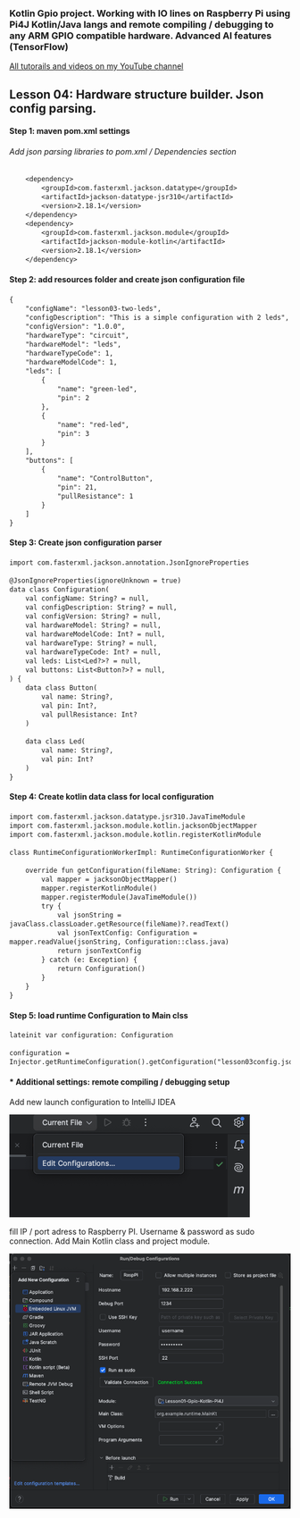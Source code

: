 ### Kotlin Gpio project. Working with IO lines on Raspberry Pi using Pi4J Kotlin/Java langs and remote compiling / debugging to any ARM GPIO compatible hardware. Advanced AI features (TensorFlow)


[All tutorails and videos on my YouTube channel](https://www.youtube.com/@OleksandrNeiko)



## Lesson 04: Hardware structure builder. Json config parsing.


#### Step 1: maven pom.xml settings

###### Add json parsing libraries to pom.xml / Dependencies section

 <!-- JSON parsing -->
        <dependency>
            <groupId>com.fasterxml.jackson.datatype</groupId>
            <artifactId>jackson-datatype-jsr310</artifactId>
            <version>2.18.1</version>
        </dependency>
        <dependency>
            <groupId>com.fasterxml.jackson.module</groupId>
            <artifactId>jackson-module-kotlin</artifactId>
            <version>2.18.1</version>
        </dependency>


#### Step 2: add resources folder and create json configuration file

````
{
    "configName": "lesson03-two-leds",
    "configDescription": "This is a simple configuration with 2 leds",
    "configVersion": "1.0.0",
    "hardwareType": "circuit",
    "hardwareModel": "leds",
    "hardwareTypeCode": 1,
    "hardwareModelCode": 1,
    "leds": [
        {
            "name": "green-led",
            "pin": 2
        },
        {
            "name": "red-led",
            "pin": 3
        }
    ],
    "buttons": [
        {
            "name": "ControlButton",
            "pin": 21,
            "pullResistance": 1
        }
    ]
}
````

#### Step 3: Create json configuration parser

````
import com.fasterxml.jackson.annotation.JsonIgnoreProperties

@JsonIgnoreProperties(ignoreUnknown = true)
data class Configuration(
    val configName: String? = null,
    val configDescription: String? = null,
    val configVersion: String? = null,
    val hardwareModel: String? = null,
    val hardwareModelCode: Int? = null,
    val hardwareType: String? = null,
    val hardwareTypeCode: Int? = null,
    val leds: List<Led?>? = null,
    val buttons: List<Button?>? = null,
) {
    data class Button(
        val name: String?,
        val pin: Int?,
        val pullResistance: Int?
    )

    data class Led(
        val name: String?,
        val pin: Int?
    )
}
````


#### Step 4: Create kotlin data class for local configuration

````
import com.fasterxml.jackson.datatype.jsr310.JavaTimeModule
import com.fasterxml.jackson.module.kotlin.jacksonObjectMapper
import com.fasterxml.jackson.module.kotlin.registerKotlinModule

class RuntimeConfigurationWorkerImpl: RuntimeConfigurationWorker {

    override fun getConfiguration(fileName: String): Configuration {
        val mapper = jacksonObjectMapper()
        mapper.registerKotlinModule()
        mapper.registerModule(JavaTimeModule())
        try {
            val jsonString = javaClass.classLoader.getResource(fileName)?.readText()
            val jsonTextConfig: Configuration = mapper.readValue(jsonString, Configuration::class.java)
            return jsonTextConfig
        } catch (e: Exception) {
            return Configuration()
        }
    }
}
````

#### Step 5: load runtime Configuration to Main clss
````
lateinit var configuration: Configuration

configuration = Injector.getRuntimeConfiguration().getConfiguration("lesson03config.json")
````


#### * Additional settings: remote compiling / debugging setup


Add new launch configuration to IntelliJ IDEA

![screenshot](readme/readme01.png)


fill IP / port adress to Raspberry PI. Username & password as sudo connection. Add Main Kotlin class and project module.

![screenshot](readme/readme02.png)
